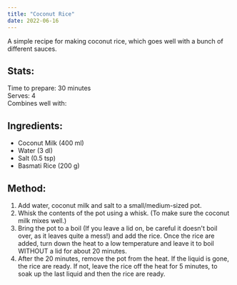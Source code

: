 ```yaml
---
title: "Coconut Rice"
date: 2022-06-16
---
```

A simple recipe for making coconut rice, which goes well with a bunch of different sauces.

## Stats:
Time to prepare: 30 minutes  
Serves: 4  
Combines well with:  

## Ingredients:
- Coconut Milk (400 ml)
- Water (3 dl)
- Salt (0.5 tsp)
- Basmati Rice (200 g)

## Method:
1. Add water, coconut milk and salt to a small/medium-sized pot.
2. Whisk the contents of the pot using a whisk. (To make sure the coconut milk mixes well.)
3. Bring the pot to a boil (If you leave a lid on, be careful it doesn't boil over, as it leaves quite a mess!) and add the rice. Once the rice are added, turn down the heat to a low temperature and leave it to boil WITHOUT a lid for about 20 minutes.
4. After the 20 minutes, remove the pot from the heat. If the liquid is gone, the rice are ready. If not, leave the rice off the heat for 5 minutes, to soak up the last liquid and then the rice are ready.

